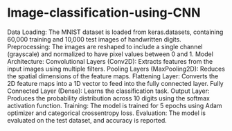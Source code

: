 # Image-classification-using-CNN
Data Loading: The MNIST dataset is loaded from keras.datasets, containing 60,000 training and 10,000 test images of handwritten digits.
Preprocessing: The images are reshaped to include a single channel (grayscale) and normalized to have pixel values between 0 and 1.
Model Architecture:
Convolutional Layers (Conv2D): Extracts features from the input images using multiple filters.
Pooling Layers (MaxPooling2D): Reduces the spatial dimensions of the feature maps.
Flattening Layer: Converts the 2D feature maps into a 1D vector to feed into the fully connected layer.
Fully Connected Layer (Dense): Learns the classification task.
Output Layer: Produces the probability distribution across 10 digits using the softmax activation function.
Training: The model is trained for 5 epochs using Adam optimizer and categorical crossentropy loss.
Evaluation: The model is evaluated on the test dataset, and accuracy is reported.
